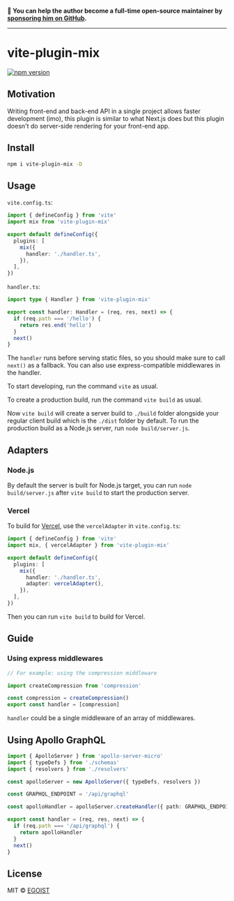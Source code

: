 **💛 You can help the author become a full-time open-source maintainer by [sponsoring him on GitHub](https://github.com/sponsors/egoist).**

---

# vite-plugin-mix

[![npm version](https://badgen.net/npm/v/vite-plugin-mix)](https://npm.im/vite-plugin-mix)

## Motivation

Writing front-end and back-end API in a single project allows faster development (imo), this plugin is similar to what Next.js does but this plugin doesn't do server-side rendering for your front-end app.

## Install

```bash
npm i vite-plugin-mix -D
```

## Usage

`vite.config.ts`:

```ts
import { defineConfig } from 'vite'
import mix from 'vite-plugin-mix'

export default defineConfig({
  plugins: [
    mix({
      handler: './handler.ts',
    }),
  ],
})
```

`handler.ts`:

```ts
import type { Handler } from 'vite-plugin-mix'

export const handler: Handler = (req, res, next) => {
  if (req.path === '/hello') {
    return res.end('hello')
  }
  next()
}
```

The `handler` runs before serving static files, so you should make sure to call `next()` as a fallback. You can also use express-compatible middlewares in the handler.

To start developing, run the command `vite` as usual.

To create a production build, run the command `vite build` as usual.

Now `vite build` will create a server build to `./build` folder alongside your regular client build which is the `./dist` folder by default. To run the production build as a Node.js server, run `node build/server.js`.

## Adapters

### Node.js

By default the server is built for Node.js target, you can run `node build/server.js` after `vite build` to start the production server.

### Vercel

To build for [Vercel](https://vercel.com), use the `vercelAdapter` in `vite.config.ts`:

```ts
import { defineConfig } from 'vite'
import mix, { vercelAdapter } from 'vite-plugin-mix'

export default defineConfig({
  plugins: [
    mix({
      handler: './handler.ts',
      adapter: vercelAdapter(),
    }),
  ],
})
```

Then you can run `vite build` to build for Vercel.

## Guide

### Using express middlewares

```ts
// For example: using the compression middleware

import createCompression from 'compression'

const compression = createCompression()
export const handler = [compression]
```

`handler` could be a single middleware of an array of middlewares.

## Using Apollo GraphQL

```ts
import { ApolloServer } from 'apollo-server-micro'
import { typeDefs } from './schemas'
import { resolvers } from './resolvers'

const apolloServer = new ApolloServer({ typeDefs, resolvers })

const GRAPHQL_ENDPOINT = '/api/graphql'

const apolloHandler = apolloServer.createHandler({ path: GRAPHQL_ENDPOINT })

export const handler = (req, res, next) => {
  if (req.path === '/api/graphql') {
    return apolloHandler
  }
  next()
}
```

## License

MIT &copy; [EGOIST](https://github.com/sponsors/egoist)
